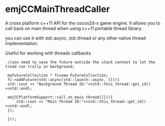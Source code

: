 emjCCMainThreadCaller
=====================

A cross platform c++11 API for the cocos2d-x game engine. It allows you to call back on main thread when using c++11 portable thread library.

you can use it with std::async, std::thread or any other native thread implementation.

Useful for working with threads callbacks


     //you need to save the future outside the stack context to let the tread run trully in background;

     myFutureCollection * fc=new FutureCollection;
     fc->addFuture(std::async(std::launch::async, [](){
     std::cout << "Background Thread ID:"<<std::this_thread::get_id()<<std::endl;

     emjCCPlatformSupport::call_on_main_thread([](){
         std::cout << "Main Thread ID:"<<std::this_thread::get_id()<<std::endl;
     });

     }));

